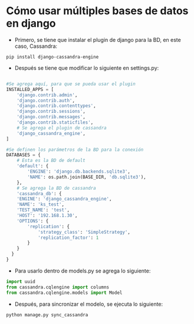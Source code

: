 # Cómo usar múltiples bases de datos en django

- Primero, se tiene que instalar el plugin de django para la BD, en este caso, Cassandra:

```Shell
pip install django-cassandra-engine
```

- Después se tiene que modificar lo siguiente en settings.py:

```Python

#Se agrega aquí, para que se pueda usar el plugin
INSTALLED_APPS = [
    'django.contrib.admin',
    'django.contrib.auth',
    'django.contrib.contenttypes',
    'django.contrib.sessions',
    'django.contrib.messages',
    'django.contrib.staticfiles',
    # Se agrega el plugin de cassandra
    'django_cassandra_engine',
]

#Se definen los parámetros de la BD para la conexión
DATABASES = {
    # Esta es la BD de default
    'default': {
        'ENGINE': 'django.db.backends.sqlite3',
        'NAME': os.path.join(BASE_DIR, 'db.sqlite3'),
    },
    # Se agrega la BD de cassandra
    'cassandra_db': {
    'ENGINE': 'django_cassandra_engine',
    'NAME': 'ks_test',
    'TEST_NAME': 'test',
    'HOST': '192.168.1.30',
    'OPTIONS': {
        'replication': {
            'strategy_class': 'SimpleStrategy',
            'replication_factor': 1
        }
    }
  }
}
```

- Para usarlo dentro de models.py se agrega lo siguiente:

```Python
import uuid
from cassandra.cqlengine import columns
from cassandra.cqlengine.models import Model
```

- Después, para sincronizar el modelo, se ejecuta lo siguiente:

```Python
python manage.py sync_cassandra
```
